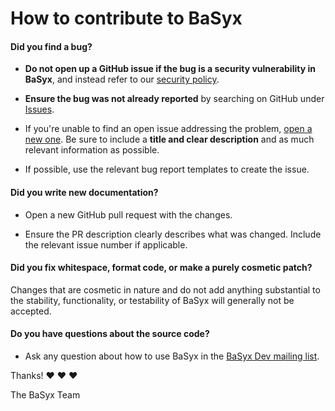 # How to contribute to BaSyx

#### **Did you find a bug?**

* **Do not open up a GitHub issue if the bug is a security vulnerability
  in BaSyx**, and instead refer to our [security policy](https://github.com/eclipse-basyx/basyx-wiki/security).

* **Ensure the bug was not already reported** by searching on GitHub under [Issues](https://github.com/eclipse-basyx/basyx-wiki/issues).

* If you're unable to find an open issue addressing the problem, [open a new one](https://github.com/eclipse-basyx/basyx-wiki/issues/new). Be sure to include a **title and clear description** and as much relevant information as possible.

* If possible, use the relevant bug report templates to create the issue.

#### **Did you write new documentation?**

* Open a new GitHub pull request with the changes.

* Ensure the PR description clearly describes what was changed. Include the relevant issue number if applicable.

#### **Did you fix whitespace, format code, or make a purely cosmetic patch?**

Changes that are cosmetic in nature and do not add anything substantial to the stability, functionality, or testability of BaSyx will generally not be accepted.

#### **Do you have questions about the source code?**

* Ask any question about how to use BaSyx in the [BaSyx Dev mailing list](mailto:basyx-dev@eclipse.org).

Thanks! :heart: :heart: :heart:

The BaSyx Team
